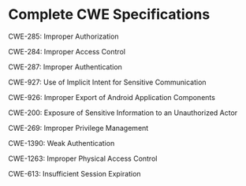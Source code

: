 

# Complete CWE Specifications

CWE-285: Improper Authorization

CWE-284: Improper Access Control

CWE-287: Improper Authentication

CWE-927: Use of Implicit Intent for Sensitive Communication

CWE-926: Improper Export of Android Application Components

CWE-200: Exposure of Sensitive Information to an Unauthorized Actor

CWE-269: Improper Privilege Management

CWE-1390: Weak Authentication

CWE-1263: Improper Physical Access Control

CWE-613: Insufficient Session Expiration